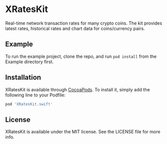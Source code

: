 # XRatesKit

Real-time network transaction rates for many crypto coins. The kit provides latest rates, historical rates and chart data for coins/currency pairs.

## Example

To run the example project, clone the repo, and run `pod install` from the Example directory first.

## Installation

XRatesKit is available through [CocoaPods](https://cocoapods.org). To install
it, simply add the following line to your Podfile:

```ruby
pod 'XRatesKit.swift'
```

## License

XRatesKit is available under the MIT license. See the LICENSE file for more info.
